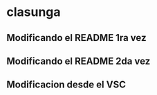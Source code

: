 # clasunga

## Modificando el README 1ra vez

## Modificando el README 2da vez

## Modificacion desde el VSC
